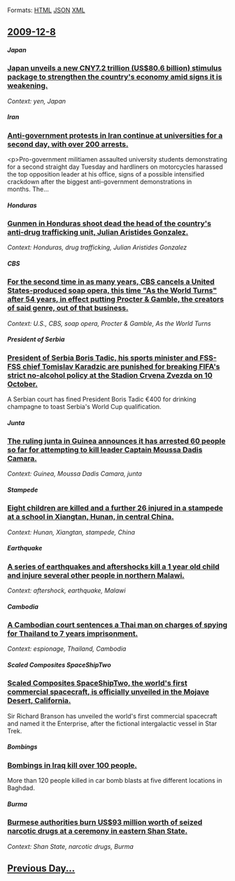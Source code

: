 
Formats: [HTML](2009/12/8/index.html)  [JSON](2009/12/8/index.json)  [XML](2009/12/8/index.xml)  

## [2009-12-8](/news/2009/12/8/index.md)

##### Japan
### [ Japan unveils a new CNY7.2 trillion (US$80.6 billion) stimulus package to strengthen the country's economy amid signs it is weakening. ](/news/2009/12/8/japan-unveils-a-new-acny7-2-trillion-us-80-6-billion-stimulus-package-to-strengthen-the-country-s-economy-amid-signs-it-is-weakening.md)
_Context: yen, Japan_

##### Iran
### [ Anti-government protests in Iran continue at universities for a second day, with over 200 arrests. ](/news/2009/12/8/anti-government-protests-in-iran-continue-at-universities-for-a-second-day-with-over-200-arrests.md)
&lt;p>Pro-government militiamen assaulted university students demonstrating for a second straight day Tuesday and hardliners on motorcycles harassed the top opposition leader at his office, signs of a possible intensified crackdown after the biggest anti-government demonstrations in months.&nbsp;The...

##### Honduras
### [ Gunmen in Honduras shoot dead the head of the country's anti-drug trafficking unit, Julian Aristides Gonzalez. ](/news/2009/12/8/gunmen-in-honduras-shoot-dead-the-head-of-the-country-s-anti-drug-trafficking-unit-julian-aristides-gonzalez.md)
_Context: Honduras, drug trafficking, Julian Aristides Gonzalez_

##### CBS
### [ For the second time in as many years, CBS cancels a United States-produced soap opera, this time "As the World Turns" after 54 years, in effect putting Procter & Gamble, the creators of said genre, out of that business. ](/news/2009/12/8/for-the-second-time-in-as-many-years-cbs-cancels-a-united-states-produced-soap-opera-this-time-as-the-world-turns-after-54-years-in-ef.md)
_Context: U.S., CBS, soap opera, Procter & Gamble, As the World Turns_

##### President of Serbia
### [ President of Serbia Boris Tadic, his sports minister and FSS-FSS chief Tomislav Karadzic are punished for breaking FIFA's strict no-alcohol policy at the Stadion Crvena Zvezda on 10 October. ](/news/2009/12/8/president-of-serbia-boris-tadia-his-sports-minister-and-d-d-d-fss-chief-tomislav-karadzic-are-punished-for-breaking-fifa-s-strict-no-alc.md)
A Serbian court has fined President Boris Tadic €400 for drinking champagne to toast Serbia&#39;s World Cup qualification.

##### Junta
### [ The ruling junta in Guinea announces it has arrested 60 people so far for attempting to kill leader Captain Moussa Dadis Camara. ](/news/2009/12/8/the-ruling-junta-in-guinea-announces-it-has-arrested-60-people-so-far-for-attempting-to-kill-leader-captain-moussa-dadis-camara.md)
_Context: Guinea, Moussa Dadis Camara, junta_

##### Stampede
### [ Eight children are killed and a further 26 injured in a stampede at a school in Xiangtan, Hunan, in central China. ](/news/2009/12/8/eight-children-are-killed-and-a-further-26-injured-in-a-stampede-at-a-school-in-xiangtan-hunan-in-central-china.md)
_Context: Hunan, Xiangtan, stampede, China_

##### Earthquake
### [ A series of earthquakes and aftershocks kill a 1 year old child and injure several other people in northern Malawi. ](/news/2009/12/8/a-series-of-earthquakes-and-aftershocks-kill-a-1-year-old-child-and-injure-several-other-people-in-northern-malawi.md)
_Context: aftershock, earthquake, Malawi_

##### Cambodia
### [ A Cambodian court sentences a Thai man on charges of spying for Thailand to 7 years imprisonment. ](/news/2009/12/8/a-cambodian-court-sentences-a-thai-man-on-charges-of-spying-for-thailand-to-7-years-imprisonment.md)
_Context: espionage, Thailand, Cambodia_

##### Scaled Composites SpaceShipTwo
### [ Scaled Composites SpaceShipTwo, the world's first commercial spacecraft, is officially unveiled in the Mojave Desert, California. ](/news/2009/12/8/scaled-composites-spaceshiptwo-the-world-s-first-commercial-spacecraft-is-officially-unveiled-in-the-mojave-desert-california.md)
Sir Richard Branson has unveiled the world&#039;s first commercial spacecraft and named it the Enterprise, after the fictional intergalactic vessel in Star Trek.

##### Bombings
### [ Bombings in Iraq kill over 100 people. ](/news/2009/12/8/bombings-in-iraq-kill-over-100-people.md)
More than 120 people killed in car bomb blasts at five different locations in Baghdad.

##### Burma
### [ Burmese authorities burn US$93 million worth of seized narcotic drugs at a ceremony in eastern Shan State. ](/news/2009/12/8/burmese-authorities-burn-us-93-million-worth-of-seized-narcotic-drugs-at-a-ceremony-in-eastern-shan-state.md)
_Context: Shan State, narcotic drugs, Burma_

## [Previous Day...](/news/2009/12/7/index.md)

